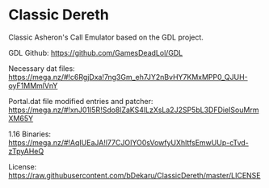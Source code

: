 # Classic Dereth
Classic Asheron's Call Emulator based on the GDL project.

GDL Github: https://github.com/GamesDeadLol/GDL

Necessary dat files: https://mega.nz/#!c6RgjDxa!7ng3Gm_eh7JY2nBvHY7KMxMPP0_QJUH-oyF1MMmlVnY

Portal.dat file modified entries and patcher: https://mega.nz/#!xnJ01I5R!Sdo8lZaKS4lLzXsLa2J2SP5bL3DFDieISouMrmXM65Y

1.16 Binaries: https://mega.nz/#!AqIUEaJA!l77CJOIYO0sVowfyUXhltfsEmwUUp-cTvd-zTpyAHeQ

License: https://raw.githubusercontent.com/bDekaru/ClassicDereth/master/LICENSE